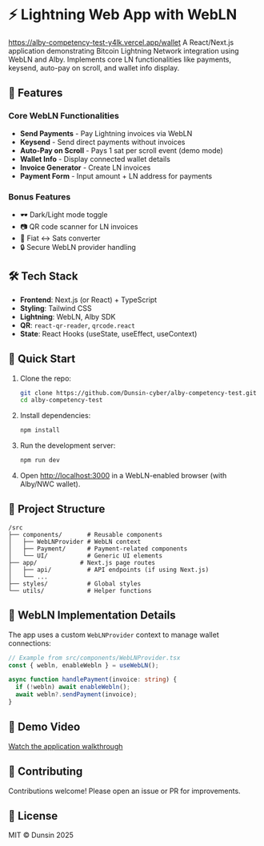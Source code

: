 
# ⚡ Lightning Web App with WebLN
https://alby-competency-test-y4lk.vercel.app/wallet
A React/Next.js application demonstrating Bitcoin Lightning Network integration using WebLN and Alby. Implements core LN functionalities like payments, keysend, auto-pay on scroll, and wallet info display.

## 🌟 Features

### Core WebLN Functionalities
- **Send Payments** - Pay Lightning invoices via WebLN
- **Keysend** - Send direct payments without invoices
- **Auto-Pay on Scroll** - Pays 1 sat per scroll event (demo mode)
- **Wallet Info** - Display connected wallet details
- **Invoice Generator** - Create LN invoices
- **Payment Form** - Input amount + LN address for payments

### Bonus Features
- 🕶️ Dark/Light mode toggle
- 📷 QR code scanner for LN invoices
- 💱 Fiat ↔ Sats converter
- 🔒 Secure WebLN provider handling

## 🛠️ Tech Stack

- **Frontend**: Next.js (or React) + TypeScript
- **Styling**: Tailwind CSS
- **Lightning**: WebLN, Alby SDK
- **QR**: `react-qr-reader`, `qrcode.react`
- **State**: React Hooks (useState, useEffect, useContext)

## 🚀 Quick Start

1. Clone the repo:
   ```bash
   git clone https://github.com/Dunsin-cyber/alby-competency-test.git
   cd alby-competency-test
   ```

2. Install dependencies:
   ```bash
   npm install
   ```

3. Run the development server:
   ```bash
   npm run dev
   ```

4. Open [http://localhost:3000](http://localhost:3000) in a WebLN-enabled browser (with Alby/NWC wallet).

## 📂 Project Structure

```
/src
├── components/       # Reusable components
│   ├── WebLNProvider # WebLN context
│   ├── Payment/      # Payment-related components
│   └── UI/           # Generic UI elements
├── app/            # Next.js page routes
│   ├── api/          # API endpoints (if using Next.js)
│   └── ...           
├── styles/           # Global styles
└── utils/            # Helper functions
```

## 🔧 WebLN Implementation Details

The app uses a custom `WebLNProvider` context to manage wallet connections:

```typescript
// Example from src/components/WebLNProvider.tsx
const { webln, enableWebln } = useWebLN();

async function handlePayment(invoice: string) {
  if (!webln) await enableWebln();
  await webln?.sendPayment(invoice);
}
```

## 🎥 Demo Video

[Watch the application walkthrough](https://www.youtube.com/watch?v=z12k1CkEZ00) 

## 🌈 Contributing

Contributions welcome! Please open an issue or PR for improvements.

## 📜 License

MIT © Dunsin 2025


